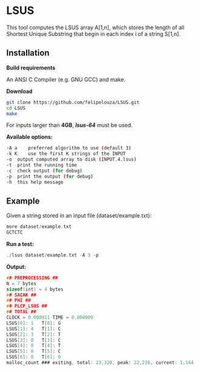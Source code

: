 # LSUS

This tool computes the LSUS array A[1,n], which stores the length of all Shortest Unique Substring that begin in each index i of a string S[1,n].

## Installation

**Build requirements**

An ANSI C Compiler (e.g. GNU GCC) and make.


**Download**

```sh
git clone https://github.com/felipelouza/LSUS.git
cd LSUS
make
```

For inputs larger than **4GB**, **_lsus-64_** must be used.

**Available options:**

```sh
-A a	preferred algorithm to use (default 3)
-k K	use the first K strings of the INPUT
-o	output computed array to disk (INPUT.4.lsus)
-t  print the running time	
-c	check output (for debug)
-p  print the output (for debug)
-h	this help message
```

## Example

Given a string stored in an input file (dataset/example.txt):

```c
more dataset/example.txt
GCTCTC
```

**Run a test:**

```c
./lsus dataset/example.txt -A 3 -p
```

**Output:**

```c
## PREPROCESSING ##
N = 7 bytes
sizeof(int) = 4 bytes
## SACAK ##
## PHI ##
## PLCP_LSUS ##
## TOTAL ##
CLOCK = 0.000011 TIME = 0.000000
LSUS[0]: 1	 T[0]: G
LSUS[1]: 4	 T[1]: C
LSUS[2]: 3	 T[2]: T
LSUS[3]: 0	 T[3]: C
LSUS[4]: 0	 T[4]: T
LSUS[5]: 0	 T[5]: C
LSUS[6]: 0	 T[6]: 0
malloc_count ### exiting, total: 23,320, peak: 22,216, current: 1,144
```
